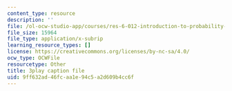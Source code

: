 ```yaml
---
content_type: resource
description: ''
file: /ol-ocw-studio-app/courses/res-6-012-introduction-to-probability-spring-2018/9ff632ad46fcaa1e94c5a2d609b4cc6f_pd7dvQBqQqY.srt
file_size: 15964
file_type: application/x-subrip
learning_resource_types: []
license: https://creativecommons.org/licenses/by-nc-sa/4.0/
ocw_type: OCWFile
resourcetype: Other
title: 3play caption file
uid: 9ff632ad-46fc-aa1e-94c5-a2d609b4cc6f
---
```

